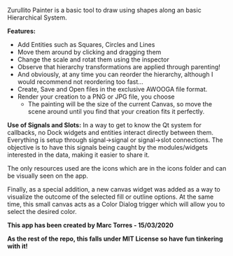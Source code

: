 Zurullito Painter is a basic tool to draw using shapes along an basic Hierarchical System.

**Features:**
- Add Entities such as Squares, Circles and Lines
- Move them around by clicking and dragging them
- Change the scale and rotat them using the inspector
- Observe that hierarchy transformations are applied through parenting!
- And obviously, at any time you can reorder the hierarchy, although I would recommend not reordering too fast...
- Create, Save and Open files in the exclusive AWOOGA file format.
- Render your creation to a PNG or JPG file, you choose
  - The painting will be the size of the current Canvas, so move the scene around until you find that your creation fits it perfectly.

**Use of Signals and Slots:**
In a way to get to know the Qt system for callbacks, no Dock widgets and entities interact directly between them.
Everything is setup through signal->signal or signal->slot connections.
The objective is to have this signals being caught by the modules/widgets interested in the data, making it easier to share it.

The only resources used are the icons which are in the icons folder and can be visually seen on the app.

Finally, as a special addition, a new canvas widget was added as a way to visualize the outcome of the selected fill or outline options.
At the same time, this small canvas acts as a Color Dialog trigger which will allow you to select the desired color.

**This app has been created by Marc Torres - 15/03/2020**

**As the rest of the repo, this falls under MIT License so have fun tinkering with it!**
